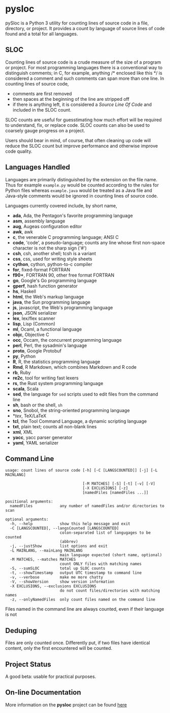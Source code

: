 # pysloc

pySloc is a Python 3 utility for counting lines of source code in a file,
directory,
or project.  It provides a count by language of source lines of code found
and a total for all languages.

## SLOC

Counting lines of source code is a crude measure of the size of a program
or project.  For most programming languages there is a conventional way
to distinguish
comments; in C, for example, anything /* enclosed like this */ is considered
a comment and such comments can span more than one line.  In counting lines
of source code,

* comments are first removed
* then spaces at the beginning of the line are stripped off
* if there is anything left, it is considered a *Source Line Of Code*
and included in the SLOC count.

SLOC counts are useful for guesstimating how much effort will be required
to understand, fix, or replace code.  SLOC counts can also be used to coarsely
gauge progress on a project.

Users should bear in mind, of course, that often cleaning up code will
reduce the SLOC count but improve performance and otherwise improve code
quality.

## Languages Handled

Languages are primarily distinguished by the extension on the file name.
Thus for example `example.py` would be counted according to the rules for
Python files whereas `example.java` would be treated as a Java file and
Java-style comments would be ignored in counting lines of source code.

Languages currently covered include, by short name,

* **ada**,    Ada, the Pentagon's favorite programming language
* **asm**,    assembly language
* **aug**,    Augeas configuration editor
* **awk**,    awk
* **c**,      the venerable C programming language; ANSI C
* **code**,   'code', a pseudo-language; counts any line whose first non-space character is not the sharp sign ('#')
* **csh**,    csh, another shell; tcsh is a variant
* **css**,    css, used for writing style sheets
* **cython**, cython, python-to-c compiler
* **for**,    fixed-format FORTRAN
* **f90+**,   FORTRAN 90, other free format FORTRAN
* **go**,     Google's Go programming language
* **gperf**,  hash function generator
* **hs**,     Haskell
* **html**,   the Web's markup language
* **java**,   the Sun programming language
* **js**,     javascript, the Web's programming language
* **json**,   JSON serializer
* **lex**,    lex/flex scanner
* **lisp**,   Lisp (Common)
* **ml**,     Ocaml, a functional language
* **objc**,   Objective C
* **occ**,    Occam, the concurrent programming language
* **perl**,   Perl, the sysadmin's language
* **proto**,  Google Protobuf
* **py**,     Python
* **R**,      R, the statistics programming language
* **Rmd**,    R Markdown, which combines Markdown and R code
* **rb**,     Ruby
* **re2c**,   tool for writing fast lexers
* **rs**,     the Rust system programming language
* **scala**,  Scala
* **sed**,    the language for `sed` scripts used to edit files from the command line
* **sh**,     bash or the shell, `sh`
* **sno**,    Snobol, the string-oriented programming language
* **tex*,     TeX/LaTeX
* **tcl**,    the Tool Command Language, a dynamic scripting language
* **txt**,    plain text; counts all non-blank lines
* **xml**,    XML
* **yacc**,   yacc parser generator
* **yaml**,   YAML serializer

## Command Line

	usage: count lines of source code [-h] [-C [LANGSCOUNTED]] [-j] [-L MAINLANG]
	
                                      [-M MATCHES] [-S] [-t] [-v] [-V]
	                                  [-X EXCLUSIONS] [-z]
	                                  [namedFiles [namedFiles ...]]
	
	positional arguments:
	  namedFiles            any number of namedFiles and/or directories to scan
	
	optional arguments:
	  -h, --help            show this help message and exit
	  -C [LANGSCOUNTED], --langsCounted [LANGSCOUNTED]
	                        colon-separated list of langugages to be counted
	                        (abbrev)
	  -j, --justShow        list options and exit
	  -L MAINLANG, --mainLang MAINLANG
	                        main language expected (short name, optional)
	  -M MATCHES, --matches MATCHES
	                        count ONLY files with matching names
	  -S, --sumSLOC         total up SLOC counts
	  -t, --showTimestamp   output UTC timestamp to command line
	  -v, --verbose         make me more chatty
	  -V, --showVersion     show version information
	  -X EXCLUSIONS, --exclusions EXCLUSIONS
	                        do not count files/directories with matching names
	  -z, --onlyNamedFiles  only count files named on the command line

Files named in the command line are always counted, even if their language
is not

## Deduping

Files are only counted once.  Differently put, if two files have identical
content, only the first encountered will be counted.

## Project Status

A good beta: usable for practical purposes.

## On-line Documentation

More information on the **pysloc** project can be found
[here](https://jddixon.github.io/pysloc)
